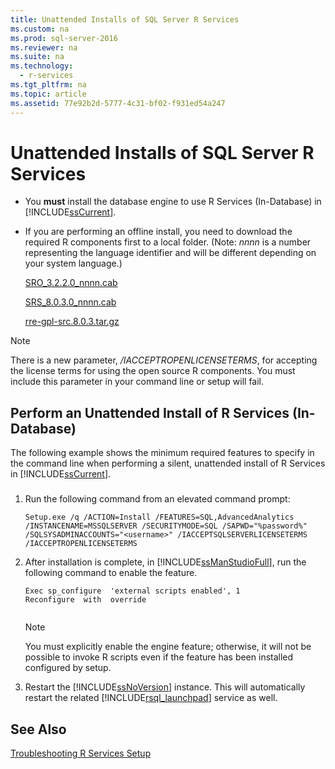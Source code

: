 ```yaml
---
title: Unattended Installs of SQL Server R Services
ms.custom: na
ms.prod: sql-server-2016
ms.reviewer: na
ms.suite: na
ms.technology: 
  - r-services
ms.tgt_pltfrm: na
ms.topic: article
ms.assetid: 77e92b2d-5777-4c31-bf02-f931ed54a247
---
```

# Unattended Installs of SQL Server R Services
    
-   You **must** install the database engine to use R Services \(In\-Database\) in [!INCLUDE[ssCurrent](../../Token\Other/ssCurrent_md.md)].  
  
-   If you are performing an offline install, you need to download the required R components first to a local folder. \(Note: *nnnn* is a number representing the language identifier and will be different depending on your system language.\)  
  
     [SRO\_3.2.2.0\_nnnn.cab](http://go.microsoft.com/fwlink/?linkid=733805)  
  
     [SRS\_8.0.3.0\_nnnn.cab](http://go.microsoft.com/fwlink/?linkid=735050)  
 
     [rre-gpl-src.8.0.3.tar.gz](http://go.microsoft.com/fwlink/?LinkId=786772)
    
> [!NOTE]  
>  There is a new parameter, *\/IACCEPTROPENLICENSETERMS*, for accepting the license terms for using the open source R components. You must include this parameter in your command line or setup will fail.  
  
## Perform an Unattended Install of R Services \(In\-Database\)  
 The following example shows the minimum required features to specify in the command line when performing a silent, unattended install of R Services in [!INCLUDE[ssCurrent](../../Token\Other/ssCurrent_md.md)].  
  
###  <a name="bkmk_Unattended"></a>  
  
1.  Run the following command from an elevated command prompt:  
  
    ```  
    Setup.exe /q /ACTION=Install /FEATURES=SQL,AdvancedAnalytics /INSTANCENAME=MSSQLSERVER /SECURITYMODE=SQL /SAPWD="%password%" /SQLSYSADMINACCOUNTS="<username>" /IACCEPTSQLSERVERLICENSETERMS /IACCEPTROPENLICENSETERMS  
    ```  
  
2.  After installation is complete, in [!INCLUDE[ssManStudioFull](../../Token\Other/ssManStudioFull_md.md)], run the following command to enable the feature.  
  
    ```  
    Exec sp_configure  'external scripts enabled', 1  
    Reconfigure  with  override  
  
    ```  
  
    > [!NOTE]  
    >  You must explicitly enable the engine feature; otherwise, it will not be possible to invoke R scripts even if the feature has been installed configured by setup.  
  
3.  Restart the [!INCLUDE[ssNoVersion](../../Token\Other/ssNoVersion_md.md)] instance. This will automatically restart the related [!INCLUDE[rsql_launchpad](../../Token\Other/rsql_launchpad_md.md)] service as well.  
  
## See Also  
 [Troubleshooting R Services Setup](../../Topics\TopicNameNotContainA/Troubleshooting-R-Services-Setup.md)  
  
  
